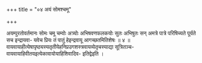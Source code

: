+++
title = "०४ अयं सोमश्चमू"

+++

अयम्पुरतोवर्तमानः सोमः चमू चम्वोः अत्र्योः अभिषवणफलकयोः सुतः अभिषुतः सन् अमत्रे पात्रे परिषिच्यते पूर्यते सच इन्द्रायवा- यवेच प्रियः तं पातुं हेइन्द्रवायू आगच्छतमितिशेषः ॥ ४ ॥ वायवायाहीत्येषापृष्ठ्यस्यतृतीयेहनिप्रउगशस्त्रवायव्येतृचस्याद्या सूत्रितञ्च-वायवायाहिवीतयइत्येकावायोयाहिशिवादिव- इतिद्वेइति ।